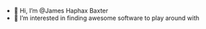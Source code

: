 - 👋 Hi, I’m @James Haphax Baxter
- 👀 I’m interested in finding awesome software to play around with

<!---
James-Haphax-Baxter/James-Haphax-Baxter is a ✨ special ✨ repository because its `README.md` (this file) appears on your GitHub profile.
You can click the Preview link to take a look at your changes.
--->

